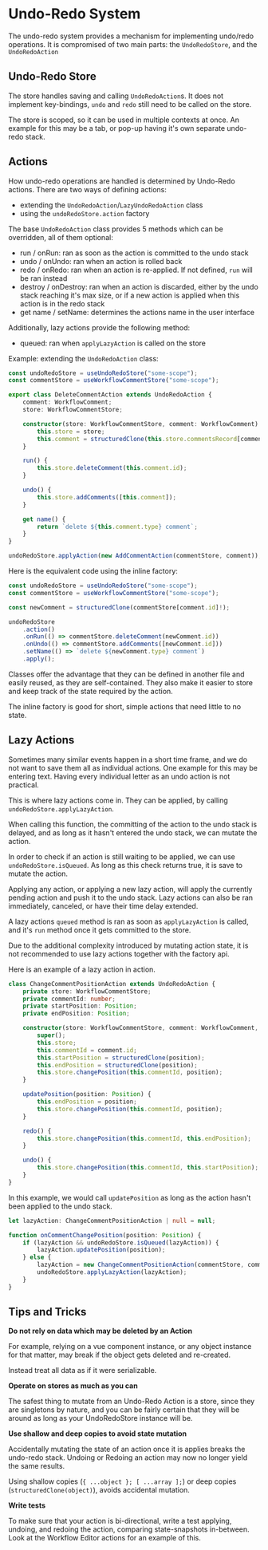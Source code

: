 # Undo-Redo System

The undo-redo system provides a mechanism for implementing undo/redo operations.
It is compromised of two main parts: the `UndoRedoStore`, and the `UndoRedoAction`

## Undo-Redo Store

The store handles saving and calling `UndoRedoAction`s.
It does not implement key-bindings, `undo` and `redo` still need to be called on the store.

The store is scoped, so it can be used in multiple contexts at once.
An example for this may be a tab, or pop-up having it's own separate undo-redo stack.

## Actions

How undo-redo operations are handled is determined by Undo-Redo actions.
There are two ways of defining actions:

-   extending the `UndoRedoAction`/`LazyUndoRedoAction` class
-   using the `undoRedoStore.action` factory

The base `UndoRedoAction` class provides 5 methods which can be overridden, all of them optional:

-   run / onRun: ran as soon as the action is committed to the undo stack
-   undo / onUndo: ran when an action is rolled back
-   redo / onRedo: ran when an action is re-applied. If not defined, `run` will be ran instead
-   destroy / onDestroy: ran when an action is discarded, either by the undo stack reaching it's max size, or if a new action is applied when this action is in the redo stack
-   get name / setName: determines the actions name in the user interface

Additionally, lazy actions provide the following method:

-   queued: ran when `applyLazyAction` is called on the store

Example: extending the `UndoRedoAction` class:

```ts
const undoRedoStore = useUndoRedoStore("some-scope");
const commentStore = useWorkflowCommentStore("some-scope");

export class DeleteCommentAction extends UndoRedoAction {
    comment: WorkflowComment;
    store: WorkflowCommentStore;

    constructor(store: WorkflowCommentStore, comment: WorkflowComment) {
        this.store = store;
        this.comment = structuredClone(this.store.commentsRecord[comment.id]!);
    }

    run() {
        this.store.deleteComment(this.comment.id);
    }

    undo() {
        this.store.addComments([this.comment]);
    }

    get name() {
        return `delete ${this.comment.type} comment`;
    }
}

undoRedoStore.applyAction(new AddCommentAction(commentStore, comment));
```

Here is the equivalent code using the inline factory:

```ts
const undoRedoStore = useUndoRedoStore("some-scope");
const commentStore = useWorkflowCommentStore("some-scope");

const newComment = structuredClone(commentStore[comment.id]!);

undoRedoStore
    .action()
    .onRun(() => commentStore.deleteComment(newComment.id))
    .onUndo(() => commentStore.addComments([newComment.id]))
    .setName(() => `delete ${newComment.type} comment`)
    .apply();
```

Classes offer the advantage that they can be defined in another file and easily reused, as they are self-contained.
They also make it easier to store and keep track of the state required by the action.

The inline factory is good for short, simple actions that need little to no state.

## Lazy Actions

Sometimes many similar events happen in a short time frame, and we do not want to save them all as individual actions.
One example for this may be entering text. Having every individual letter as an undo action is not practical.

This is where lazy actions come in. They can be applied, by calling `undoRedoStore.applyLazyAction`.

When calling this function, the committing of the action to the undo stack is delayed, and as long as it hasn't entered the undo stack, we can mutate the action.

In order to check if an action is still waiting to be applied, we can use `undoRedoStore.isQueued`.
As long as this check returns true, it is save to mutate the action.

Applying any action, or applying a new lazy action, will apply the currently pending action and push it to the undo stack.
Lazy actions can also be ran immediately, canceled, or have their time delay extended.

A lazy actions `queued` method is ran as soon as `applyLazyAction` is called, and it's `run` method once it gets committed to the store.

Due to the additional complexity introduced by mutating action state, it is not recommended to use lazy actions together with the factory api.

Here is an example of a lazy action in action.

```ts
class ChangeCommentPositionAction extends UndoRedoAction {
    private store: WorkflowCommentStore;
    private commentId: number;
    private startPosition: Position;
    private endPosition: Position;

    constructor(store: WorkflowCommentStore, comment: WorkflowComment, position: Position) {
        super();
        this.store;
        this.commentId = comment.id;
        this.startPosition = structuredClone(position);
        this.endPosition = structuredClone(position);
        this.store.changePosition(this.commentId, position);
    }

    updatePosition(position: Position) {
        this.endPosition = position;
        this.store.changePosition(this.commentId, position);
    }

    redo() {
        this.store.changePosition(this.commentId, this.endPosition);
    }

    undo() {
        this.store.changePosition(this.commentId, this.startPosition);
    }
}
```

In this example, we would call `updatePosition` as long as the action hasn't been applied to the undo stack.

```ts
let lazyAction: ChangeCommentPositionAction | null = null;

function onCommentChangePosition(position: Position) {
    if (lazyAction && undoRedoStore.isQueued(lazyAction)) {
        lazyAction.updatePosition(position);
    } else {
        lazyAction = new ChangeCommentPositionAction(commentStore, comment, position);
        undoRedoStore.applyLazyAction(lazyAction);
    }
}
```

## Tips and Tricks

**Do not rely on data which may be deleted by an Action**

For example, relying on a vue component instance, or any object instance for that matter, may break if the object gets deleted and re-created.

Instead treat all data as if it were serializable.

**Operate on stores as much as you can**

The safest thing to mutate from an Undo-Redo Action is a store, since they are singletons by nature,
and you can be fairly certain that they will be around as long as your UndoRedoStore instance will be.

**Use shallow and deep copies to avoid state mutation**

Accidentally mutating the state of an action once it is applies breaks the undo-redo stack.
Undoing or Redoing an action may now no longer yield the same results.

Using shallow copies (`{ ...object }; [ ...array ];`) or deep copies (`structuredClone(object)`),
avoids accidental mutation.

**Write tests**

To make sure that your action is bi-directional, write a test applying, undoing, and redoing the action, comparing state-snapshots in-between. Look at the Workflow Editor actions for an example of this.
